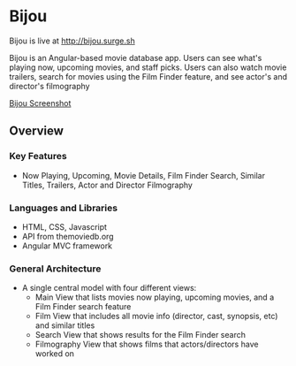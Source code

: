 
# Bijou

Bijou is live at http://bijou.surge.sh

Bijou is an Angular-based movie database app. Users can see what's playing now, upcoming movies, and staff picks. Users can also watch movie trailers, search for movies using the Film Finder feature, and see actor's and director's filmography

[Bijou Screenshot](/bijou-screenshot.png)

## Overview

### Key Features
- Now Playing, Upcoming, Movie Details, Film Finder Search, Similar Titles, Trailers, Actor and Director Filmography

### Languages and Libraries
- HTML, CSS, Javascript
- API from themoviedb.org
- Angular MVC framework

### General Architecture
- A single central model with four different views:
  - Main View that lists movies now playing, upcoming movies, and a Film Finder search feature
  - Film View that includes all movie info (director, cast, synopsis, etc) and similar titles
  - Search View that shows results for the Film Finder search
  - Filmography View that shows films that actors/directors have worked on
